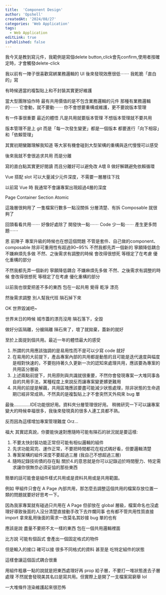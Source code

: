 ```yaml
---
title:  'Component Design'
author: 'Opshell'
createdAt: '2024/08/27'
categories: 'Web Application'
tags:
  - Web Application
editLink: true
isPublished: false
---
```



我今天是教到寫元件，我範例是寫個delete button,click會先confirm,使用者按確定時，才會觸發delete-click

我以前有一陣子很喜歡寫綁業務邏輯的 UI
後來發現效應很低⋯⋯
我乾脆「直白的」寫

有時候適當的複製貼上和不封裝其實更好維護

當大型團隊協作時
最有共用價值的是不包含業務邏輯的元件
那種有業務邏輯的⋯⋯
它會動，就不要動⋯⋯
你不會想要重構或維護，更不要說版本管理

有一件事很重要
最近的體悟
凡是共用就要版本管理
不想版本管理就不要共用

版本管理不是上 git
而是「每一次發生變更」都是一個版本
都要進行「向下相容」和「依賴管理」

其實初期蠻難理解我知道
等大家有機會碰到大型架構的重構與迭代慢慢可以感受

後來我就不會很追求共用
而是分離

寫的直白點其實更好閱讀
而且分離好可以避免改 A壞 B
做好解耦避免依賴循環

Vue 搭配 slot 可以大量減少元件深度，不需要一層層往下找

以前寫 Vue 時
我通常不會讓專案出現超過4層的深度

Page
Container
Section
Atomic

這幾層很夠用了
一隻檔案行數多一點沒關係
分層清楚、有拆 Composable 就很夠了

回頭看看共用⋯⋯
好像好處除了
開發快一點⋯⋯
Code 少一點⋯⋯
產生更多問題⋯⋯

恩  前陣子
專案升級的時候也在想這個問題
不管是套件、自己做的component、composable
除非可重用性有超過90~95%
不然我都先弄一個新的
寧願降低耦合
不嫌麻煩先多做
不然、之後需求有調整的時候
會改得很想死
等穩定了在考慮 優化重構的部分

不然我都先弄一個新的
寧願降低耦合
不嫌麻煩先多做
不然、之後需求有調整的時候
會改得很想死
等穩定了在考慮 優化重構的部分

以前我也很愛把差不多的東西
包在一起共用
覺得 乾淨 漂亮

然後需求調整
別人幫我代班
隕石掉下來

OK  世界毀滅吧~


世界末日的時候
城市蓋的漂亮沒用
隕石落下，全毀

做好分區隔離，分艙隔離
隕石來了，壞了就拋棄，蓋新的就好



至於上面提到個共用。最近一年的體悟最大的感受

1. 所謂的共用應該強調的是易用性而不是可以少寫 code 就好
2. 在易用的大前提下，產品專案內部的共用都是動態的且可能是迭代速度與幅度是相對快速的，不要抱持著久久更新一次的認知來處理共用，應該要為專案的共用區分層級
3. 上述兩點前提下，共用原則與共識就很重要，不然你會發現專案一大堆同事各自的共用手法，某種程度上來說反而讓專案變更髒更難用
4. 共用的前提是解藕，共用區塊應該要盡可能減少狀態處理，除非狀態的生命週期已經非常成熟，不然真的是複製貼上才不會突然天外飛來 bug 單

最後.............IDE功能很好用。資料夾分層管理很好用。
稍微研究一下可以讓專案變大的時候幸福很多，我後來發現真的很多人連工具都不熟。

反而因為這樣增加專案管理難度 Orz...



福大
其實認真說，你要能快速對應隨時可能有隕石的狀況就是要這樣:

1. 不要太快封裝功能正常但可能有相似邏輯的組件
2. 先求功能寫完、運作正常，不要把時間都花在程式碼好看，但要邏輯清楚
3. 專案架構的組件深度不要超過三層 (我自己不想超過三層)
4. 隨時記錄技術債的存在點
關於4.的意思就是你可以記錄迫於時間壓力、特定需求讓你很無奈必須妥協的那些東西






簡單的話可能會是組件樣式共用或是資料共用或是共用範圍。

例如 甲組件只會在 A Page 內部共用，那怎麼去調整這個共用的檔案存放位置一類的問題就要好好思考一下。

因為我家專案就有碰過只共用在 A Page 但卻放在 global 層級，檔案命名也沒處理好導致後面的人沒分清楚直接動手改下去炸爛同事
也有都不管共用性質直接 import 拿來亂用後面的需求一改莫名其妙接 bug 單的也有




應該是說
盡量不要把不太一樣的東西
包在一個共用邏輯裡面

比方說  可能有個函式
會產出一個固定格式的物件

但是輸入的接口
確可以接 很多不同格式的資料
甚至是 吃特定組件的狀態

這樣會讓這個函式耦合很重

用組件粗暴一點的說就是把東西處理好再 prop 給子層，不要打一堆狀態進去子層處理
不然就會發現美其名曰是寫共用。但實際上是開了一支檔案寫窮舉 lol

一大堆條件渲染維護起來很恐怖


